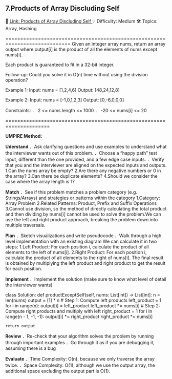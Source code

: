 **7.Products of Array Discluding Self**
-----------------------------------------------
🔗 [Link: Products of Array Discluding Self ](https://neetcode.io/problems/products-of-array-discluding-self)
💡 Difficulty: Medium
🛠️ Topics: Array, Hashing

============================================================================
Given an integer array nums, return an array output where output[i] is the product of all the elements of nums except nums[i].

Each product is guaranteed to fit in a 32-bit integer.

Follow-up: Could you solve it in O(n) time without using the division operation?

Example 1:
Input: nums = [1,2,4,6]
Output: [48,24,12,8]

Example 2:
Input: nums = [-1,0,1,2,3]
Output: [0,-6,0,0,0]

Constraints:
． 2 <= nums.length <= 1000
． -20 <= nums[i] <= 20

=====================================================================

**UMPIRE Method:**

**Uderstand**
．Ask clarifying questions and use examples to understand what the interviewer wants out of this problem.
．Choose a “happy path” test input, different than the one provided, and a few edge case inputs.
．Verify that you and the interviewer are aligned on the expected inputs and outputs.
1.Can the nums array be empty?
2.Are there any negative numbers or 0 in the array?
3.Can there be duplicate elements?
4.Should we consider the case where the array length is 1?

**Match**
．See if this problem matches a problem category (e.g. Strings/Arrays) and strategies or patterns within the category
1.Category: Array Problem
2.Related Patterns: Product, Prefix and Suffix Operations
3.Cannot use division, so the method of directly calculating the total product and then dividing by nums[i] cannot be used to solve the problem.We can use the left and right product approach, breaking the problem down into multiple traversals.

**Plan**
．Sketch visualizations and write pseudocode
．Walk through a high level implementation with an existing diagram
We can calculate it in two steps:
    1.Left Product: For each position i, calculate the product of all elements to the left of nums[i].
    2.Right Product: For each position i, calculate the product of all elements to the right of nums[i].
The final result is obtained by multiplying the left product and right product to get the result for each position.

**Implement**
．Implement the solution (make sure to know what level of detail the interviewer wants)

class Solution:
    def productExceptSelf(self, nums: List[int]) -> List[int]:
        n = len(nums)
        output = [1] * n
        # Step 1: Compute left products
    left_product = 1
    for i in range(n):
        output[i] = left_product
        left_product *= nums[i]
    # Step 2: Compute right products and multiply with left
    right_product = 1
    for i in range(n - 1, -1, -1):
        output[i] *= right_product
        right_product *= nums[i]
        
    return output

**Review**
．Re-check that your algorithm solves the problem by running through important examples
．Go through it as if you are debugging it, assuming there is a bug

**Evaluate**
．Time Complexity: O(n), because we only traverse the array twice.
．Space Complexity: O(1), although we use the output array, the additional space excluding the output part is O(1).







